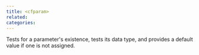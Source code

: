 ```yaml
---
title: <cfparam>
related:
categories:
---
```


Tests for a parameter's existence, tests its data type, and provides a default value if one
  is not assigned.